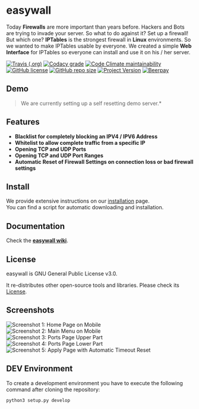 # easywall

Today **Firewalls** are more important than years before. Hackers and Bots are trying to invade your server. So what to do against it?
Set up a firewall! But which one? **IPTables** is the strongest firewall in **Linux** environments. So we wanted to make IPTables usable by everyone. We created a simple **Web Interface** for IPTables so everyone can install and use it on his / her server.

[![Travis (.org)](https://img.shields.io/travis/jpylypiw/easywall)](https://travis-ci.org/jpylypiw/easywall)
[![Codacy grade](https://img.shields.io/codacy/grade/4e00bc51bf1b418099414d857d25249b)](https://app.codacy.com/manual/jpylypiw/easywall/dashboard)
[![Code Climate maintainability](https://img.shields.io/codeclimate/maintainability/jpylypiw/easywall)](https://codeclimate.com/github/jpylypiw/easywall)
[![GitHub license](https://img.shields.io/github/license/jpylypiw/easywall)](https://github.com/jpylypiw/easywall/blob/master/LICENSE)
[![GitHub repo size](https://img.shields.io/github/repo-size/jpylypiw/easywall.svg)](https://github.com/jpylypiw/easywall)
[![Project Version](https://img.shields.io/badge/release-alpha%20testing-red.svg)](https://github.com/jpylypiw/easywall)
[![Beerpay](https://img.shields.io/beerpay/jpylypiw/easywall)](https://beerpay.io/jpylypiw/easywall)

## Demo

> We are currently setting up a self resetting demo server.*

## Features

- **Blacklist for completely blocking an IPV4 / IPV6 Address**
- **Whitelist to allow complete traffic from a specific IP**
- **Opening TCP and UDP Ports**
- **Opening TCP and UDP Port Ranges**
- **Automatic Reset of Firewall Settings on connection loss or bad firewall settings**

## Install

We provide extensive instructions on our [installation](https://github.com/jpylypiw/easywall/blob/master/INSTALL.md) page.  
You can find a script for automatic downloading and installation.

## Documentation

Check the **[easywall wiki](https://github.com/jpylypiw/easywall/wiki)**.

## License

easywall is GNU General Public License v3.0.

It re-distributes other open-source tools and libraries. Please check its [License](https://github.com/jpylypiw/easywall/blob/master/LICENSE).

## Screenshots

![Screenshot 1: Home Page on Mobile](http://i.imgur.com/vEneFWK.png)
![Screenshot 2: Main Menu on Mobile](http://i.imgur.com/zxCcPQW.png)
![Screenshot 3: Ports Page Upper Part](http://i.imgur.com/qYjxXNZ.png)
![Screenshot 4: Ports Page Lower Part](http://i.imgur.com/zdN0oRu.png)
![Screenshot 5: Apply Page with Automatic Timeout Reset](http://i.imgur.com/BaWMkZD.png)

## DEV Environment

To create a development environment you have to execute the following command after cloning the repository:

``` bash
python3 setup.py develop
```
